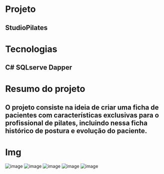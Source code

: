 # Projeto

StudioPilates
- 
# Tecnologias

C#
SQLserve
Dapper
- 
# Resumo do projeto
O projeto consiste na ideia de criar uma ficha de pacientes com características exclusivas para o profissional de pilates, incluindo nessa ficha histórico de postura e evolução do paciente.
- 
# Img
![image](https://github.com/Danilooldev/SistemaPilates/assets/116775077/ed2782cb-8495-4160-b282-43c4b36c7605)
![image](https://github.com/Danilooldev/SistemaPilates/assets/116775077/4f49eca3-70ca-4d15-9477-9f51452e7dfa)
![image](https://github.com/Danilooldev/SistemaPilates/assets/116775077/8d852e95-7171-4f1e-a8bd-e6e9d293580b)
![image](https://github.com/Danilooldev/SistemaPilates/assets/116775077/c673b98c-5ec9-476f-90aa-b8c395666d26)
![image](https://github.com/Danilooldev/SistemaPilates/assets/116775077/71c41fbe-d388-4d39-8c77-a140dceb48fd)




